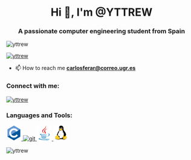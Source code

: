 <h1 align="center">Hi 👋, I'm @YTTREW</h1>
<h3 align="center">A passionate computer engineering student from Spain</h3>

<p align="left"> <img src="https://komarev.com/ghpvc/?username=yttrew&label=Profile%20views&color=0e75b6&style=flat" alt="yttrew" /> </p>

<p align="left"> <a href="https://github.com/ryo-ma/github-profile-trophy"><img src="https://github-profile-trophy.vercel.app/?username=yttrew" alt="yttrew" /></a> </p>

- 📫 How to reach me **carlosferar@correo.ugr.es**

<h3 align="left">Connect with me:</h3>
<p align="left">
<a href="https://discord.gg/yttrew" target="blank"><img align="center" src="https://raw.githubusercontent.com/rahuldkjain/github-profile-readme-generator/master/src/images/icons/Social/discord.svg" alt="yttrew" height="30" width="40" /></a>
</p>

<h3 align="left">Languages and Tools:</h3>
<p align="left"> <a href="https://www.cprogramming.com/" target="_blank" rel="noreferrer"> <img src="https://raw.githubusercontent.com/devicons/devicon/master/icons/c/c-original.svg" alt="c" width="40" height="40"/> </a> <a href="https://git-scm.com/" target="_blank" rel="noreferrer"> <img src="https://www.vectorlogo.zone/logos/git-scm/git-scm-icon.svg" alt="git" width="40" height="40"/> </a> <a href="https://www.java.com" target="_blank" rel="noreferrer"> <img src="https://raw.githubusercontent.com/devicons/devicon/master/icons/java/java-original.svg" alt="java" width="40" height="40"/> </a> <a href="https://www.linux.org/" target="_blank" rel="noreferrer"> <img src="https://raw.githubusercontent.com/devicons/devicon/master/icons/linux/linux-original.svg" alt="linux" width="40" height="40"/> </a> </p>

<p><img align="center" src="https://github-readme-stats.vercel.app/api/top-langs?username=yttrew&show_icons=true&locale=en&layout=compact" alt="yttrew" /></p>